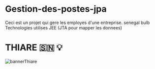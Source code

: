 # Gestion-des-postes-jpa


Ceci est un projet qui gere les employes d'une entreprise. senegal bulb
Technologies utilises JEE (JTA pour mapper les donnees)

# THIARE 🇸🇳 💡

![bannerThiare](https://user-images.githubusercontent.com/92308305/168216134-599613c6-0af6-4cb7-8778-4157a16ad556.png)
